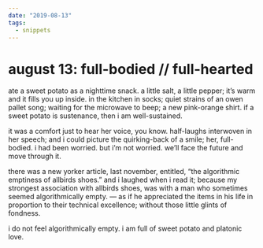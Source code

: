```yaml
---
date: "2019-08-13"
tags:
  - snippets
---
```

# august 13: full-bodied // full-hearted

ate a sweet potato as a nighttime snack. a little salt, a little pepper; it’s warm and it fills you up inside. in the kitchen in socks; quiet strains of an owen pallet song; waiting for the microwave to beep; a new pink-orange shirt. if a sweet potato is sustenance, then i am well-sustained.

it was a comfort just to hear her voice, you know. half-laughs interwoven in her speech; and i could picture the quirking-back of a smile; her, full-bodied. i had been worried. but i’m not worried. we’ll face the future and move through it.

there was a new yorker article, last november, entitled, “the algorithmic emptiness of allbirds shoes.” and i laughed when i read it; because my strongest association with allbirds shoes, was with a man who sometimes seemed algorithmically empty. — as if he appreciated the items in his life in proportion to their technical excellence; without those little glints of fondness.

i do not feel algorithmically empty. i am full of sweet potato and platonic love.
